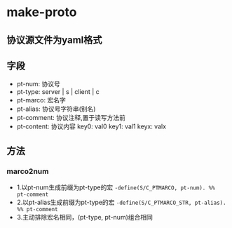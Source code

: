 # make-proto

## 协议源文件为yaml格式

## 字段
- pt-num: 协议号
- pt-type: server | s | client | c
- pt-marco: 宏名字
- pt-alias: 协议号字符串(别名)
- pt-comment: 协议注释,置于读写方法前
- pt-content: 协议内容
	  key0: val0
	  key1: val1
	  keyx: valx

## 方法
### marco2num
- 1.以pt-num生成前缀为pt-type的宏 `-define(S/C_PTMARCO, pt-num). %% pt-comment`
- 2.以pt-alias生成前缀为pt-type的宏 `-define(S/C_PTMARCO_STR, pt-alias). %% pt-comment`
- 3.主动排除宏名相同，(pt-type, pt-num)组合相同
